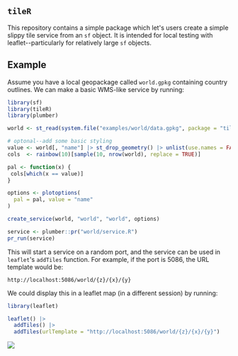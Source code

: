 ## `tileR`

This repository contains a simple package which let's users create a simple slippy tile service from an `sf` object.  It is intended for local testing with leaflet--particularly for relatively large `sf` objects.

## Example

Assume you have a local geopackage called `world.gpkg` containing country outlines.  We can make a basic WMS-like service by running:

```r
library(sf)
library(tileR)
library(plumber)

world <- st_read(system.file("examples/world/data.gpkg", package = "tileR"))

# optonal--add some basic styling
value <- world[, "name"] |> st_drop_geometry() |> unlist(use.names = FALSE)
cols  <- rainbow(10)[sample(10, nrow(world), replace = TRUE)]

pal <- function(x) {
 cols[which(x == value)]
}

options <- plotoptions(
  pal = pal, value = "name"
)

create_service(world, "world", "world", options)

service <- plumber::pr("world/service.R")
pr_run(service)
```

This will start a service on a random port, and the service can be used in `leaflet`'s `addTiles` function.  For example, if the port is 5086, the URL template would be:

    http://localhost:5086/world/{z}/{x}/{y}
    
We could display this in a leaflet map (in a different session) by running:

```r
library(leaflet)

leaflet() |> 
  addTiles() |> 
  addTiles(urlTemplate = "http://localhost:5086/world/{z}/{x}/{y}")

```

![](media/example.webp)
